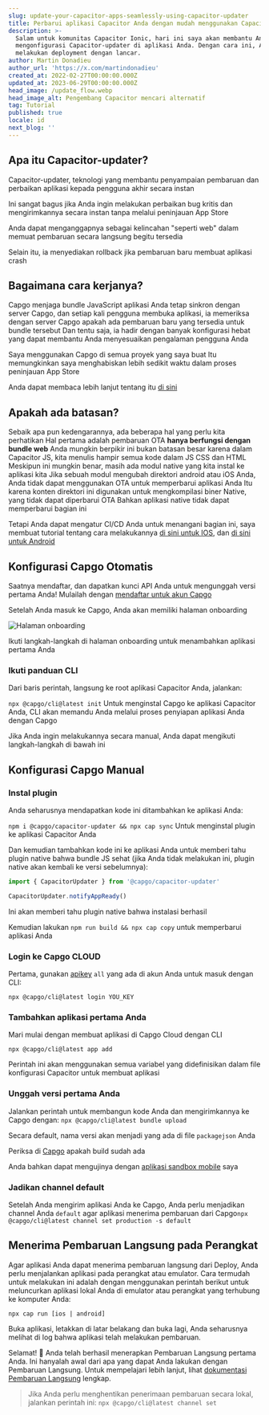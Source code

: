 ```yaml
---
slug: update-your-capacitor-apps-seamlessly-using-capacitor-updater
title: Perbarui aplikasi Capacitor Anda dengan mudah menggunakan Capacitor-updater
description: >-
  Salam untuk komunitas Capacitor Ionic, hari ini saya akan membantu Anda
  mengonfigurasi Capacitor-updater di aplikasi Anda. Dengan cara ini, Anda dapat
  melakukan deployment dengan lancar.
author: Martin Donadieu
author_url: 'https://x.com/martindonadieu'
created_at: 2022-02-27T00:00:00.000Z
updated_at: 2023-06-29T00:00:00.000Z
head_image: /update_flow.webp
head_image_alt: Pengembang Capacitor mencari alternatif
tag: Tutorial
published: true
locale: id
next_blog: ''
---
```


## Apa itu Capacitor-updater?

Capacitor-updater, teknologi yang membantu penyampaian pembaruan dan perbaikan aplikasi kepada pengguna akhir secara instan

Ini sangat bagus jika Anda ingin melakukan perbaikan bug kritis dan mengirimkannya secara instan tanpa melalui peninjauan App Store

Anda dapat menganggapnya sebagai kelincahan "seperti web" dalam memuat pembaruan secara langsung begitu tersedia

Selain itu, ia menyediakan rollback jika pembaruan baru membuat aplikasi crash

## Bagaimana cara kerjanya?

Capgo menjaga bundle JavaScript aplikasi Anda tetap sinkron dengan server Capgo, dan setiap kali pengguna membuka aplikasi, ia memeriksa dengan server Capgo apakah ada pembaruan baru yang tersedia untuk bundle tersebut Dan tentu saja, ia hadir dengan banyak konfigurasi hebat yang dapat membantu Anda menyesuaikan pengalaman pengguna Anda

Saya menggunakan Capgo di semua proyek yang saya buat Itu memungkinkan saya menghabiskan lebih sedikit waktu dalam proses peninjauan App Store

Anda dapat membaca lebih lanjut tentang itu [di sini](https://capgoapp/)

## Apakah ada batasan?

Sebaik apa pun kedengarannya, ada beberapa hal yang perlu kita perhatikan
Hal pertama adalah pembaruan OTA __hanya berfungsi dengan bundle web__
Anda mungkin berpikir ini bukan batasan besar karena dalam Capacitor JS, kita menulis hampir semua kode dalam JS CSS dan HTML
Meskipun ini mungkin benar, masih ada modul native yang kita instal ke aplikasi kita
Jika sebuah modul mengubah direktori android atau iOS Anda, Anda tidak dapat menggunakan OTA untuk memperbarui aplikasi Anda
Itu karena konten direktori ini digunakan untuk mengkompilasi biner Native, yang tidak dapat diperbarui OTA
Bahkan aplikasi native tidak dapat memperbarui bagian ini

Tetapi Anda dapat mengatur CI/CD Anda untuk menangani bagian ini, saya membuat tutorial tentang cara melakukannya [di sini untuk IOS](https://capgoapp/blog/automatic-capacitor-ios-build-github-action/), dan [di sini untuk Android](https://capgoapp/blog/automatic-capacitor-android-build-github-action/)

## Konfigurasi Capgo Otomatis

Saatnya mendaftar, dan dapatkan kunci API Anda untuk mengunggah versi pertama Anda! Mulailah dengan [mendaftar untuk akun Capgo](/register/)

Setelah Anda masuk ke Capgo, Anda akan memiliki halaman onboarding

![Halaman onboarding](/onboarding_1_newwebp)

Ikuti langkah-langkah di halaman onboarding untuk menambahkan aplikasi pertama Anda

### Ikuti panduan CLI

Dari baris perintah, langsung ke root aplikasi Capacitor Anda, jalankan:

`npx @capgo/cli@latest init`
Untuk menginstal Capgo ke aplikasi Capacitor Anda, CLI akan memandu Anda melalui proses penyiapan aplikasi Anda dengan Capgo

Jika Anda ingin melakukannya secara manual, Anda dapat mengikuti langkah-langkah di bawah ini

## Konfigurasi Capgo Manual

### Instal plugin

Anda seharusnya mendapatkan kode ini ditambahkan ke aplikasi Anda:

`npm i @capgo/capacitor-updater && npx cap sync`
Untuk menginstal plugin ke aplikasi Capacitor Anda

Dan kemudian tambahkan kode ini ke aplikasi Anda untuk memberi tahu plugin native bahwa bundle JS sehat (jika Anda tidak melakukan ini, plugin native akan kembali ke versi sebelumnya):

```js
import { CapacitorUpdater } from '@capgo/capacitor-updater'

CapacitorUpdater.notifyAppReady()
```

Ini akan memberi tahu plugin native bahwa instalasi berhasil

Kemudian lakukan `npm run build && npx cap copy` untuk memperbarui aplikasi Anda

### Login ke Capgo CLOUD

Pertama, gunakan [apikey](https://webcapgoapp/dashboard/apikeys/) `all` yang ada di akun Anda untuk masuk dengan CLI:

`npx @capgo/cli@latest login YOU_KEY`

### Tambahkan aplikasi pertama Anda

Mari mulai dengan membuat aplikasi di Capgo Cloud dengan CLI

`npx @capgo/cli@latest app add`

Perintah ini akan menggunakan semua variabel yang didefinisikan dalam file konfigurasi Capacitor untuk membuat aplikasi

### Unggah versi pertama Anda

Jalankan perintah untuk membangun kode Anda dan mengirimkannya ke Capgo dengan:
`npx @capgo/cli@latest bundle upload`

Secara default, nama versi akan menjadi yang ada di file `packagejson` Anda

Periksa di [Capgo](https://webcapgoapp/) apakah build sudah ada

Anda bahkan dapat mengujinya dengan [aplikasi sandbox mobile](https://capgoapp/app_mobile/) saya

### Jadikan channel default

Setelah Anda mengirim aplikasi Anda ke Capgo, Anda perlu menjadikan channel Anda `default` agar aplikasi menerima pembaruan dari Capgo`npx @capgo/cli@latest channel set production -s default`

## Menerima Pembaruan Langsung pada Perangkat

Agar aplikasi Anda dapat menerima pembaruan langsung dari Deploy, Anda perlu menjalankan aplikasi pada perangkat atau emulator. Cara termudah untuk melakukan ini adalah dengan menggunakan perintah berikut untuk meluncurkan aplikasi lokal Anda di emulator atau perangkat yang terhubung ke komputer Anda:

    npx cap run [ios | android]

Buka aplikasi, letakkan di latar belakang dan buka lagi, Anda seharusnya melihat di log bahwa aplikasi telah melakukan pembaruan.

Selamat! 🎉 Anda telah berhasil menerapkan Pembaruan Langsung pertama Anda. Ini hanyalah awal dari apa yang dapat Anda lakukan dengan Pembaruan Langsung. Untuk mempelajari lebih lanjut, lihat [dokumentasi Pembaruan Langsung](/docs/plugin/cloud-mode/getting-started/) lengkap.

> Jika Anda perlu menghentikan penerimaan pembaruan secara lokal, jalankan perintah ini:
`npx @capgo/cli@latest channel set`